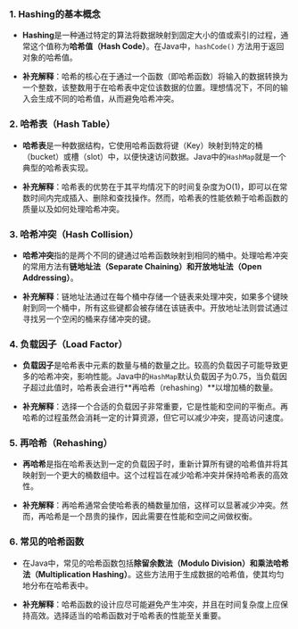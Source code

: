 
### 1. **Hashing的基本概念**
   - **Hashing**是一种通过特定的算法将数据映射到固定大小的值或索引的过程，通常这个值称为**哈希值（Hash Code）**。在Java中，`hashCode()` 方法用于返回对象的哈希值。
   
   - **补充解释**：哈希的核心在于通过一个函数（即哈希函数）将输入的数据转换为一个整数，该整数用于在哈希表中定位该数据的位置。理想情况下，不同的输入会生成不同的哈希值，从而避免哈希冲突。

### 2. **哈希表（Hash Table）**
   - **哈希表**是一种数据结构，它使用哈希函数将键（Key）映射到特定的桶（bucket）或槽（slot）中，以便快速访问数据。Java中的`HashMap`就是一个典型的哈希表实现。
   
   - **补充解释**：哈希表的优势在于其平均情况下的时间复杂度为O(1)，即可以在常数时间内完成插入、删除和查找操作。然而，哈希表的性能依赖于哈希函数的质量以及如何处理哈希冲突。

### 3. **哈希冲突（Hash Collision）**
   - **哈希冲突**指的是两个不同的键通过哈希函数映射到相同的桶中。处理哈希冲突的常用方法有**链地址法（Separate Chaining）**和**开放地址法（Open Addressing）**。
   
   - **补充解释**：链地址法通过在每个桶中存储一个链表来处理冲突，如果多个键映射到同一个桶中，所有这些键都会被存储在该链表中。开放地址法则尝试通过寻找另一个空闲的桶来存储冲突的键。

### 4. **负载因子（Load Factor）**
   - **负载因子**是哈希表中元素的数量与桶的数量之比。较高的负载因子可能导致更多的哈希冲突，影响性能。Java中的`HashMap`默认负载因子为0.75，当负载因子超过此值时，哈希表会进行**再哈希（rehashing）**以增加桶的数量。
   
   - **补充解释**：选择一个合适的负载因子非常重要，它是性能和空间的平衡点。再哈希的过程虽然会消耗一定的计算资源，但它可以减少冲突，提高访问速度。

### 5. **再哈希（Rehashing）**
   - **再哈希**是指在哈希表达到一定的负载因子时，重新计算所有键的哈希值并将其映射到一个更大的桶数组中。这个过程旨在减少哈希冲突并保持哈希表的高效性。

   - **补充解释**：再哈希通常会使哈希表的桶数量加倍，这样可以显著减少冲突。然而，再哈希是一个昂贵的操作，因此需要在性能和空间之间做权衡。

### 6. **常见的哈希函数**
   - 在Java中，常见的哈希函数包括**除留余数法（Modulo Division）**和**乘法哈希法（Multiplication Hashing）**。这些方法用于生成数据的哈希值，使其均匀地分布在哈希表中。

   - **补充解释**：哈希函数的设计应尽可能避免产生冲突，并且在时间复杂度上应保持高效。选择适当的哈希函数对于哈希表的性能至关重要。
